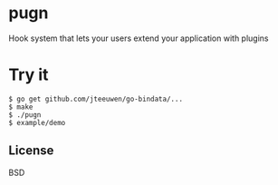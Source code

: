 # pugn

Hook system that lets your users extend your application with plugins

# Try it

	$ go get github.com/jteeuwen/go-bindata/...
	$ make
	$ ./pugn
	$ example/demo

## License

BSD